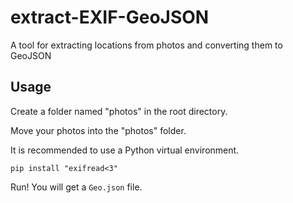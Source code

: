 # extract-EXIF-GeoJSON
A tool for extracting locations from photos and converting them to GeoJSON

## Usage
Create a folder named "photos" in the root directory.

Move your photos into the "photos" folder.

It is recommended to use a Python virtual environment.

`pip install "exifread<3"`

Run! You will get a `Geo.json` file.
